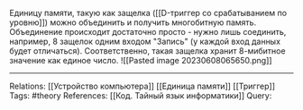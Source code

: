 Единицу памяти, такую как защелка ([[D-триггер со срабатыванием по уровню]]) можно объединить и получить многобитную память. Объединение происходит достаточно просто - нужно лишь соединить, например, 8 защелок одним входом "Запись" (у каждой вход данных будет отличаться). Соответственно, такая защелка хранит 8-мибитное значение как единое число. 
![[Pasted image 20230608065650.png]]

___
Relations: [[Устройство компьютера]] [[Единица памяти]] [[Триггер]]
Tags: #theory 
References: [[Код. Тайный язык информатики]] 
Query: 